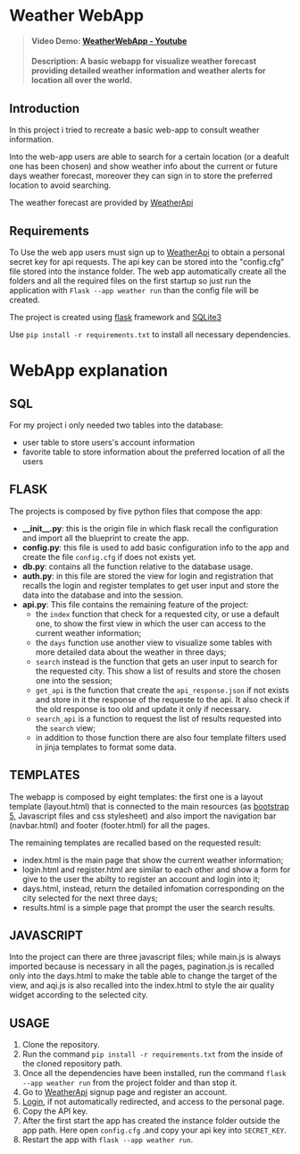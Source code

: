 # **Weather WebApp**
> #### Video Demo: [WeatherWebApp - Youtube](https://youtu.be/kzdqHFPfPhc)
> #### Description: A basic webapp for visualize weather forecast providing detailed weather information and weather alerts for location all over the world.  

## **Introduction**
In this project i tried to recreate a basic web-app to consult weather information.

Into the web-app users are able to search for a certain location (or a deafult one has been chosen) and show weather info about the current or future days weather forecast, moreover they can sign in to store the preferred location to avoid searching.

The weather forecast are provided by [WeatherApi](https://www.weatherapi.com)

## **Requirements**
To Use the web app users must sign up to [WeatherApi](https://www.weatherapi.com) to obtain a personal secret key for api requests. The api key can be stored into the "config.cfg" file stored into the instance folder. The web app automatically create all the folders and all the required files on the first startup so just run the application with  `Flask --app weather run` than the config file will be created.

The project is created using [flask](https://flask.palletsprojects.com/en/latest/) framework and  [SQLite3](https://sqlite.org/about.html)

Use `pip install -r requirements.txt` to install all necessary dependencies.

# **WebApp explanation**

## **SQL**
For my project i only needed two tables into the database:
* user table to store users's account information
* favorite table to store information about the preferred location of all the users

## **FLASK**
The projects is composed by five python files that compose the app:
+ **\_\_init\_\_.py**: this is the origin file in which flask recall the configuration and import all the blueprint to create the app.
+ **config.py**: this file is used to add basic configuration info to the app and create the file `config.cfg` if does not exists yet.
+ **db.py**: contains all the function relative to the database usage.
+ **auth.py**: in this file are stored the view for login and registration that recalls the login and register templates to get user input and store the data into the database and into the session.
+ **api.py**: This file contains the remaining feature of the project:
    * the `index` function that check for a requested city, or use a default one, to show the first view in which the user can access to the current weather information;
    * the `days` function use another view to visualize some tables with more detailed data about the weather in three days;
    * `search` instead is the function that gets an user input to search for the requested city. This show a list of results and store the chosen one into the session;
    * `get_api` is the function that create the `api_response.json` if not exists and store in it the response of the requeste to the api. It also check if the old response is too old and update it only if necessary.
    * `search_api` is a function to request the list of results requested into the `search` view;
    * in addition to those function there are also four template filters used in jinja templates to format some data.

## **TEMPLATES**
The webapp is composed by eight templates: the first one is a layout template (layout.html) that is connected to the main resources (as [bootstrap 5](https://getbootstrap.com/docs/5.3/getting-started/introduction/), Javascript files and css stylesheet) and also import the navigation bar (navbar.html) and footer (footer.html) for all the pages.

The remaining templates are recalled based on the requested result:
+ index.html is the main page that show the current weather information;
+ login.html and register.html are similar to each other and show a form for give to the user the abilty to register an account and login into it;
+ days.html, instead, return the detailed infomation corresponding on the city selected for the next three days;
+ results.html is a simple page that prompt the user the search results.

## **JAVASCRIPT**
Into the project can there are three javascript files; while main.js is always imported because is necessary in all the pages, pagination.js is recalled only into the days.html to make the table able to change the target of the view, and aqi.js is also recalled into the index.html to style the air quality widget according to the selected city.

 ## **USAGE**
 1. Clone the repository.
 1. Run the command `pip install -r requirements.txt` from the inside of the cloned repository path.
 1. Once all the dependencies have been installed, run the command `flask --app weather run` from the project folder and than stop it.
 1. Go to [WeatherApi](https://www.weatherapi.com/signup.aspx) signup page and register an account.
 1. [Login](https://www.weatherapi.com/login.aspx), if not automatically redirected, and access to the personal page.
 1. Copy the API key.
 1. After the first start the app has created the instance folder outside the app path. Here open `config.cfg` .and copy your api key into `SECRET_KEY`.
 1. Restart the app with `flask --app weather run`.